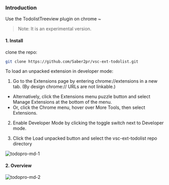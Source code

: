 ### Introduction

Use the TodolistTreeview plugin on chrome ~

> Note: It is an experimental version.

#### 1. Install

clone the repo:

```sh
git clone https://github.com/Saber2pr/vsc-ext-todolist.git
```

To load an unpacked extension in developer mode:

1. Go to the Extensions page by entering chrome://extensions in a new tab. (By design chrome:// URLs are not linkable.)

- Alternatively, click the Extensions menu puzzle button and select Manage Extensions at the bottom of the menu.
- Or, click the Chrome menu, hover over More Tools, then select Extensions.

2. Enable Developer Mode by clicking the toggle switch next to Developer mode.

3. Click the Load unpacked button and select the vsc-ext-todolist repo directory

![todopro-md-1](https://saber2pr.top/MyWeb/resource/image/chm-dev-mode.png)

#### 2. Overview

![todopro-md-2](https://saber2pr.top/MyWeb/resource/image/chm-todolist-view.png)
